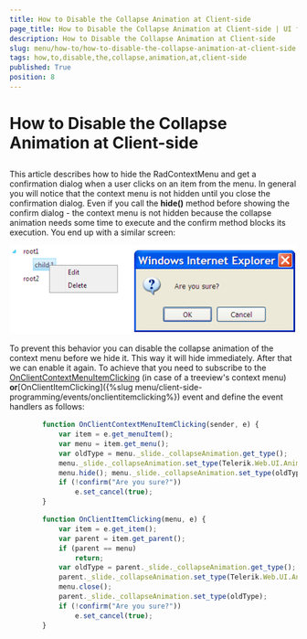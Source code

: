 ```yaml
---
title: How to Disable the Collapse Animation at Client-side
page_title: How to Disable the Collapse Animation at Client-side | UI for ASP.NET AJAX Documentation
description: How to Disable the Collapse Animation at Client-side
slug: menu/how-to/how-to-disable-the-collapse-animation-at-client-side
tags: how,to,disable,the,collapse,animation,at,client-side
published: True
position: 8
---
```


# How to Disable the Collapse Animation at Client-side





## 

This article describes how to hide the RadContextMenu and get a confirmation dialog when a user clicks on an item from the menu. In general you will notice that the context menu is not hidden until you close the confirmation dialog. Even if you call the __hide()__ method before showing the confirm dialog - the context menu is not hidden because the collapse animation needs some time to execute and the confirm method blocks its execution. You end up with a similar screen:

![Hide RadContextMenu](images/menu_treecontext.png)





To prevent this behavior you can disable the collapse animation of the context menu before we hide it. This way it will hide immediately. After that we can enable it again. To achieve that you need to subscribe to the [OnClientContextMenuItemClicking](B154D1F1-C612-4E34-9FD6-4193F8AB5697) (in case of a treeview's context menu) __or__[OnClientItemClicking]({%slug menu/client-side-programming/events/onclientitemclicking%}) event and define the event handlers as follows:

````JavaScript
	    function OnClientContextMenuItemClicking(sender, e) {
	        var item = e.get_menuItem();
	        var menu = item.get_menu();
	        var oldType = menu._slide._collapseAnimation.get_type();
	        menu._slide._collapseAnimation.set_type(Telerik.Web.UI.AnimationType.None);
	        menu.hide(); menu._slide._collapseAnimation.set_type(oldType);
	        if (!confirm("Are you sure?"))
	            e.set_cancel(true);
	    } 	
````



````JavaScript
	    function OnClientItemClicking(menu, e) {
	        var item = e.get_item();
	        var parent = item.get_parent();
	        if (parent == menu) 
	            return;
	        var oldType = parent._slide._collapseAnimation.get_type();
	        parent._slide._collapseAnimation.set_type(Telerik.Web.UI.AnimationType.None);
	        menu.close();
	        parent._slide._collapseAnimation.set_type(oldType);
	        if (!confirm("Are you sure?"))
	            e.set_cancel(true);
	    }		
````


